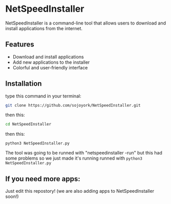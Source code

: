 # NetSpeedInstaller
NetSpeedInstaller is a command-line tool that allows users to download and install applications from the internet. 

## Features
- Download and install applications
- Add new applications to the installer
- Colorful and user-friendly interface

## Installation
type this command in your terminal:
```sh
git clone https://github.com/sojoyork/NetSpeedInstaller.git
```
then this:
```sh
cd NetSpeedInstaller
```
then this:
```
python3 NetSpeedInstaller.py
```
The tool was going to be runned with "netspeedinstaller -run" but this had some problems so we just made it's running runned with `python3 NetSpeedInstaller.py`
## If you need more apps:
Just edit this repostory! (we are also adding apps to NetSpeedInstaller soon!)
